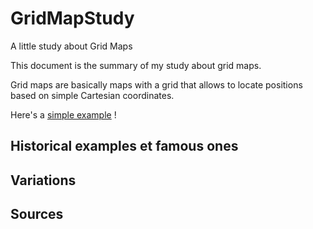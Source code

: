 # GridMapStudy
A little study about Grid Maps

This document is the summary of my study about grid maps.

Grid maps are basically maps with a grid that allows to locate positions based on simple Cartesian coordinates.

Here's a [simple example](example1.jpg) !


## Historical examples et famous ones



## Variations

## Sources

